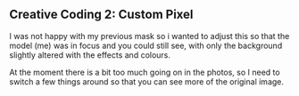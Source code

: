 ## Creative Coding 2: Custom Pixel

I was not happy with my previous mask so i wanted to adjust this so that the model (me) was in focus and you could still see, with only the background slightly altered with the effects and colours.

At the moment there is a bit too much going on in the photos, so I need to switch a few things around so that you can see more of the original image. 
